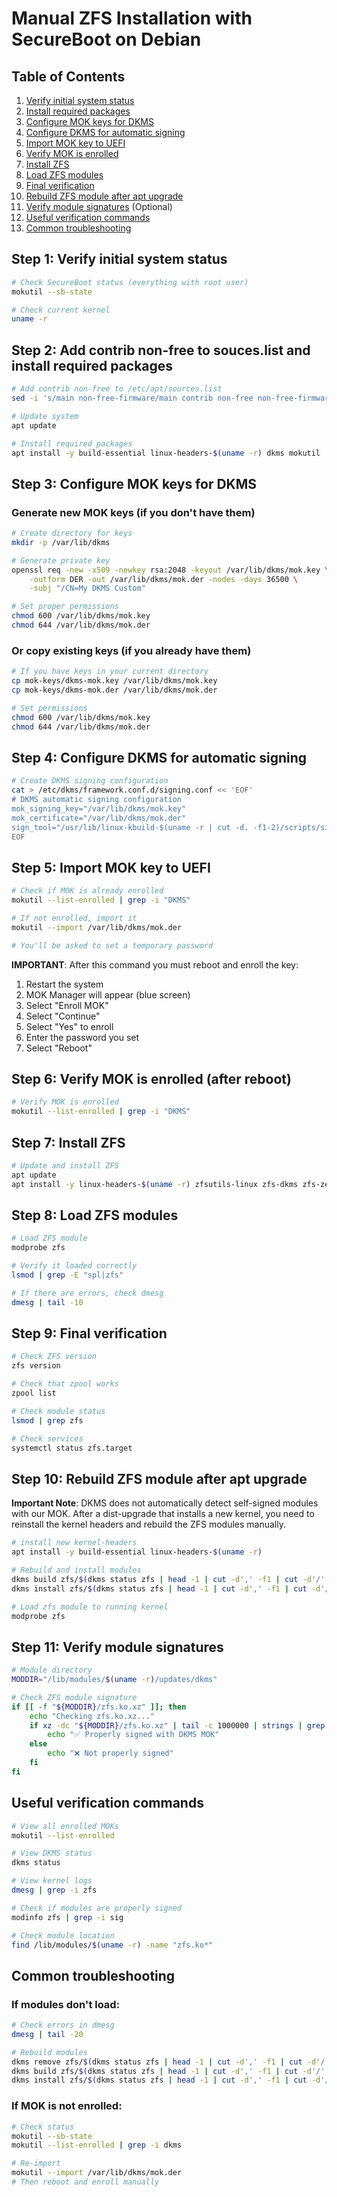 # Manual ZFS Installation with SecureBoot on Debian

## Table of Contents

1. [Verify initial system status](#step-1-verify-initial-system-status)
2. [Install required packages](#step-2-install-required-packages)
3. [Configure MOK keys for DKMS](#step-3-configure-mok-keys-for-dkms)
4. [Configure DKMS for automatic signing](#step-4-configure-dkms-for-automatic-signing)
5. [Import MOK key to UEFI](#step-5-import-mok-key-to-uefi)
6. [Verify MOK is enrolled](#step-6-verify-mok-is-enrolled-after-reboot)
7. [Install ZFS](#step-7-install-zfs)
8. [Load ZFS modules](#step-8-load-zfs-modules)
9. [Final verification](#step-9-final-verification)
10. [Rebuild ZFS module after apt upgrade](#step-10-rebuild-zfs-module-after-apt-upgrade)
11. [Verify module signatures](#step-11-verify-module-signatures) (Optional)
12. [Useful verification commands](#useful-verification-commands)
13. [Common troubleshooting](#common-troubleshooting)


## Step 1: Verify initial system status

```bash
# Check SecureBoot status (everything with root user)
mokutil --sb-state

# Check current kernel
uname -r
```

## Step 2: Add contrib non-free to souces.list and install required packages

```bash
# Add contrib non-free to /etc/apt/sources.list
sed -i 's/main non-free-firmware/main contrib non-free non-free-firmware/g' /etc/apt/sources.list

# Update system
apt update

# Install required packages
apt install -y build-essential linux-headers-$(uname -r) dkms mokutil
```

## Step 3: Configure MOK keys for DKMS

### Generate new MOK keys (if you don't have them)

```bash
# Create directory for keys
mkdir -p /var/lib/dkms

# Generate private key
openssl req -new -x509 -newkey rsa:2048 -keyout /var/lib/dkms/mok.key \
    -outform DER -out /var/lib/dkms/mok.der -nodes -days 36500 \
    -subj "/CN=My DKMS Custom"

# Set proper permissions
chmod 600 /var/lib/dkms/mok.key
chmod 644 /var/lib/dkms/mok.der
```

### Or copy existing keys (if you already have them)

```bash
# If you have keys in your current directory
cp mok-keys/dkms-mok.key /var/lib/dkms/mok.key
cp mok-keys/dkms-mok.der /var/lib/dkms/mok.der

# Set permissions
chmod 600 /var/lib/dkms/mok.key
chmod 644 /var/lib/dkms/mok.der
```

## Step 4: Configure DKMS for automatic signing

```bash
# Create DKMS signing configuration
cat > /etc/dkms/framework.conf.d/signing.conf << 'EOF'
# DKMS automatic signing configuration
mok_signing_key="/var/lib/dkms/mok.key"
mok_certificate="/var/lib/dkms/mok.der"
sign_tool="/usr/lib/linux-kbuild-$(uname -r | cut -d. -f1-2)/scripts/sign-file"
EOF
```

## Step 5: Import MOK key to UEFI

```bash
# Check if MOK is already enrolled
mokutil --list-enrolled | grep -i "DKMS"

# If not enrolled, import it
mokutil --import /var/lib/dkms/mok.der

# You'll be asked to set a temporary password
```

**IMPORTANT**: After this command you must reboot and enroll the key:
1. Restart the system
2. MOK Manager will appear (blue screen)
3. Select "Enroll MOK"
4. Select "Continue"
5. Select "Yes" to enroll
6. Enter the password you set
7. Select "Reboot"

## Step 6: Verify MOK is enrolled (after reboot)

```bash
# Verify MOK is enrolled
mokutil --list-enrolled | grep -i "DKMS"
```

## Step 7: Install ZFS

```bash
# Update and install ZFS
apt update
apt install -y linux-headers-$(uname -r) zfsutils-linux zfs-dkms zfs-zed
```

## Step 8: Load ZFS modules

```bash
# Load ZFS module
modprobe zfs

# Verify it loaded correctly
lsmod | grep -E "spl|zfs"

# If there are errors, check dmesg
dmesg | tail -10
```

## Step 9: Final verification

```bash
# Check ZFS version
zfs version

# Check that zpool works
zpool list

# Check module status
lsmod | grep zfs

# Check services
systemctl status zfs.target
```

## Step 10: Rebuild ZFS module after apt upgrade

**Important Note**: DKMS does not automatically detect self-signed modules with our MOK. After a dist-upgrade that installs a new kernel, you need to reinstall the kernel headers and rebuild the ZFS modules manually.

```bash
# install new kernel-headers
apt install -y build-essential linux-headers-$(uname -r)

# Rebuild and install modules
dkms build zfs/$(dkms status zfs | head -1 | cut -d',' -f1 | cut -d'/' -f2) -k $(uname -r)
dkms install zfs/$(dkms status zfs | head -1 | cut -d',' -f1 | cut -d'/' -f2) -k $(uname -r)

# Load zfs module to running kernel
modprobe zfs
```

## Step 11: Verify module signatures

```bash
# Module directory
MODDIR="/lib/modules/$(uname -r)/updates/dkms"

# Check ZFS module signature
if [[ -f "${MODDIR}/zfs.ko.xz" ]]; then
    echo "Checking zfs.ko.xz..."
    if xz -dc "${MODDIR}/zfs.ko.xz" | tail -c 1000000 | strings | grep -q "DKMS module signing key"; then
        echo "✅ Properly signed with DKMS MOK"
    else
        echo "❌ Not properly signed"
    fi
fi
```


## Useful verification commands

```bash
# View all enrolled MOKs
mokutil --list-enrolled

# View DKMS status
dkms status

# View kernel logs
dmesg | grep -i zfs

# Check if modules are properly signed
modinfo zfs | grep -i sig

# Check module location
find /lib/modules/$(uname -r) -name "zfs.ko*"
```

## Common troubleshooting

### If modules don't load:
```bash
# Check errors in dmesg
dmesg | tail -20

# Rebuild modules
dkms remove zfs/$(dkms status zfs | head -1 | cut -d',' -f1 | cut -d'/' -f2) -k $(uname -r)
dkms build zfs/$(dkms status zfs | head -1 | cut -d',' -f1 | cut -d'/' -f2) -k $(uname -r)
dkms install zfs/$(dkms status zfs | head -1 | cut -d',' -f1 | cut -d'/' -f2) -k $(uname -r)
```

### If MOK is not enrolled:
```bash
# Check status
mokutil --sb-state
mokutil --list-enrolled | grep -i dkms

# Re-import
mokutil --import /var/lib/dkms/mok.der
# Then reboot and enroll manually
```